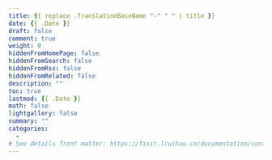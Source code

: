 ```yaml
---
title: {{ replace .TranslationBaseName "-" " " | title }}
date: {{ .Date }}
draft: false
comment: true
weight: 0
hiddenFromHomePage: false
hiddenFromSearch: false
hiddenFromRss: false
hiddenFromRelated: false
description: ""
toc: true
lastmod: {{ .Date }}
math: false
lightgallery: false
summary: ""
categories:
  - 
# See details front matter: https://fixit.lruihao.cn/documentation/content-management/introduction/#front-matter
---
```


<!--more-->
